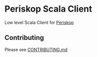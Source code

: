# Periskop Scala Client

Low level Scala Client for [Periskop](https://github.com/soundcloud/periskop)

## Contributing

Please see [CONTRIBUTING.md](CONTRIBUTING.md)
